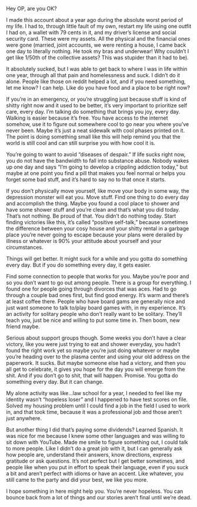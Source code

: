 Hey OP, are you OK? 

I made this account about a year ago during the absolute worst period of my life. I had to, through little fault of my own, restart my life using one outfit I had on, a wallet with 79 cents in it, and my driver’s license and social security card. These were my assets. All the physical and the financial ones were gone (married, joint accounts, we were renting a house, I came back one day to literally nothing. He took my bras and underwear! Why couldn’t I get like 1/50th of the collective assets? This was stupider than it had to be).

It absolutely sucked, but I was able to get back to where I was in life within one year, through all that pain and homelessness and suck. I didn’t do it alone. People like those on reddit helped a lot, and if you need something, let me know? I can help. Like do you have food and a place to be right now?

If you’re in an emergency, or you’re struggling just because stuff is kind of shitty right now and it used to be better, it’s very important to prioritize self care, every day. I’m talking do something that brings you joy, every day. Walking is easier because it’s free. You have access to the internet somehow, use it to figure out somewhere cool to go near you where you’ve never been. Maybe it’s just a neat sidewalk with cool phases printed on it. The point is doing something small like this will help remind you that the world is still cool and can still surprise you with how cool it is.

You’re going to want to avoid “diseases of despair.” If life sucks right now, you do not have the bandwidth to fall into substance abuse. Nobody wakes up one day and says “I’m going to develop a crippling addiction today,” but maybe at one point you find a pill that makes you feel normal or helps you forget some bad stuff, and it’s hard to say no to that once it starts. 

If you don’t physically move yourself, like move your body in some way, the depression monster will eat you. Move stuff. Find one thing to do every day and accomplish the thing. Maybe you found a cool place to shower and have some shower stuff and you’re clean and that’s what you did today. That’s not nothing. Be proud of that. You didn’t do nothing today. Start finding victories like this, it’s called “positive self-talk,” because sometimes the difference between your cosy house and your shitty rental in a garbage place you’re never going to escape because your plans were derailed by illness or whatever is 90% your attitude about yourself and your circumstances.

Things will get better. It might suck for a while and you gotta do something every day. But if you do something every day, it gets easier.

Find some connection to people that works for you. Maybe you’re poor and so you don’t want to go out among people. There is a group for everything. I found one for people going through divorces that was aces. Had to go through a couple bad ones first, but find good energy. It’s warm and there’s at least coffee there. People who have board gams are generally nice and just want someone to talk to/play board games with, in my experience. It’s an activity for solitary people who don’t really want to be solitary. They’ll teach you, just be nice and willing to put some time in. Then boom, new friend maybe.

Serious about support groups though. Some weeks you don’t have a clear victory, like you were just trying to eat and shower everyday, you hadn’t found the right work yet so maybe you’re just doing whatever or maybe you’re heading over to the plasma center and using your old address on the paperwork. It sucks. But maybe someone else had a victory, and then you all get to celebrate, it gives you hope for the day you will emerge from the shit. And if you don’t go to shit, that will happen. Promise. You gotta do something every day. But it can change.

My alone activity was like...law school for a year, I needed to feel like my identity wasn’t “hopeless loser” and I happened to have test scores on file. Solved my housing problem until I could find a job in the field I used to work in, and that took time, because it was a professional job and those aren’t just anywhere. 

But another thing I did that’s paying some dividends? Learned Spanish. It was nice for me because I knew some other languages and was willing to sit down with YouTube. Made me smile to figure something out, I could talk to more people. Like I didn’t do a great job with it, but I can generally ask how people are, understand their answers, know directions, express gratitude or ask questions. It’s not perfect but I get better sometimes, and people like when you put in effort to speak their language, even if you suck a bit and aren’t perfect with idioms or have an accent. Like whatever, you still came to the party and did your best, we like you more.

I hope something in here might help you. You’re never hopeless. You can bounce back from a lot of things and our stories aren’t final until we’re dead. 